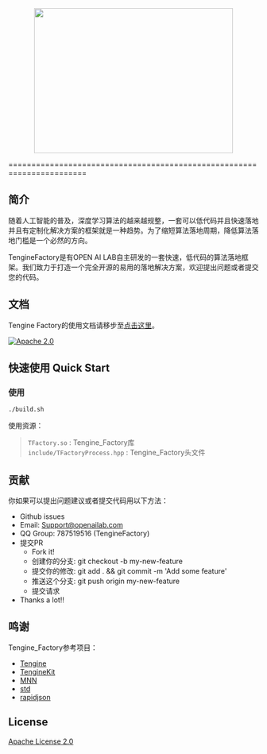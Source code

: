 
<div align=center><img width="400" height="292" src="https://openailab.oss-cn-shenzhen.aliyuncs.com/logo/tenginefactory2.png"/></div>

=======================================================================

## 简介
随着人工智能的普及，深度学习算法的越来越规整，一套可以低代码并且快速落地并且有定制化解决方案的框架就是一种趋势。为了缩短算法落地周期，降低算法落地门槛是一个必然的方向。

TengineFactory是有OPEN AI LAB自主研发的一套快速，低代码的算法落地框架。我们致力于打造一个完全开源的易用的落地解决方案，欢迎提出问题或者提交您的代码。


## 文档
Tengine Factory的使用文档请移步至[点击这里](https://oaid.github.io/TengineFactory/)。

[![Apache 2.0](https://img.shields.io/crates/l/r)](LICENSE)  

## 快速使用 Quick Start
### 使用
```bash
./build.sh
```
使用资源：
> ```TFactory.so```  : Tengine_Factory库   
```include/TFactoryProcess.hpp``` : Tengine_Factory头文件

## 贡献
你如果可以提出问题建议或者提交代码用以下方法：
- Github issues
- Email: [Support@openailab.com](Support@openailab.com)
- QQ Group: 787519516 (TengineFactory)
- 提交PR
    - Fork it!
    - 创建你的分支: git checkout -b my-new-feature
    - 提交你的修改: git add . && git commit -m 'Add some feature'
    - 推送这个分支: git push origin my-new-feature
    - 提交请求
- Thanks a lot!!

## 鸣谢
Tengine_Factory参考项目：
- [Tengine](https://github.com/OAID/Tengine)
- [TengineKit](https://github.com/OAID/TengineKit)
- [MNN](https://github.com/alibaba/MNN)
- [std](https://github.com/nothings/stb)
- [rapidjson](https://github.com/Tencent/rapidjson)

## License
[Apache License 2.0](LICENSE)